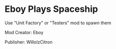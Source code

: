 # Eboy Plays Spaceship

Use "Unit Factory" or "Testers" mod to spawn them

Mod Creator: Eboy

Publisher: WilloIzCitron
